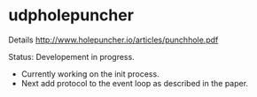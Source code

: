 # udpholepuncher

Details http://www.holepuncher.io/articles/punchhole.pdf

Status: Developement in progress.

- Currently working on the init process.
- Next add protocol to the event loop as described in the paper.
